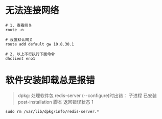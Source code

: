 # 无法连接网络
```shell
# 1. 查看网关
route -n

# 设置默认网关
route add default gw 10.8.30.1

# 2. 以上不行执行下面命令
dhclient eno1
```



# 软件安装卸载总是报错

> dpkg: 处理软件包 redis-server (--configure)时出错： 子进程 已安装 post-installation 脚本 返回错误状态 1

```shell
sudo rm /var/lib/dpkg/info/redis-server.*
```

